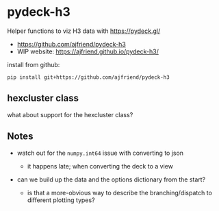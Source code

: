 # pydeck-h3

Helper functions to viz H3 data with https://pydeck.gl/

- https://github.com/ajfriend/pydeck-h3
- WIP website: https://ajfriend.github.io/pydeck-h3/

install from github:

```
pip install git+https://github.com/ajfriend/pydeck-h3
```


## hexcluster class

what about support for the hexcluster class?


## Notes

- watch out for the `numpy.int64` issue with converting to json
    + it happens late; when converting the deck to a view

- can we build up the data and the options dictionary from the start?
    + is that a more-obvious way to describe the branching/dispatch to different plotting types?
